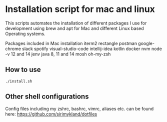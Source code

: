 # Installation script for mac and linux

This scripts automates the installation of different packages I use for development using brew and apt  for Mac and different Linux based Operating systems.

Packages included in Mac installation
  iterm2
  rectangle
  postman
  google-chrome
  slack
  spotify
  visual-studio-code
  intellij-idea
  kotlin
  docker
  nvm
  node -v 12 and 14 
  jenv
  java 8, 11 and 14
  mosh
  oh-my-zsh


## How to use
``` 
./install.sh
```

## Other shell configurations
Config files including my zshrc, bashrc, vimrc, aliases etc. can be found here:
https://github.com/sirimykland/dotfiles